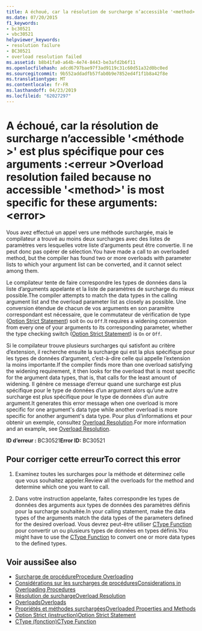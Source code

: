 ```yaml
---
title: A échoué, car la résolution de surcharge n’accessible '<method>' est plus spécifique pour ces arguments :<error>
ms.date: 07/20/2015
f1_keywords:
- bc30521
- vbc30521
helpviewer_keywords:
- resolution failure
- BC30521
- overload resolution failed
ms.assetid: b8b41fa0-a64b-4e74-8443-be3afd2b6f11
ms.openlocfilehash: adcd6797bae97f3ad9119c31c60d51a32d0bc0ed
ms.sourcegitcommit: 9b552addadfb57fab0b9e7852ed4f1f1b8a42f8e
ms.translationtype: MT
ms.contentlocale: fr-FR
ms.lasthandoff: 04/23/2019
ms.locfileid: "62027297"
---
```

# <a name="overload-resolution-failed-because-no-accessible-method-is-most-specific-for-these-argumentserror"></a><span data-ttu-id="eccbf-102">A échoué, car la résolution de surcharge n’accessible '\<méthode >' est plus spécifique pour ces arguments :\<erreur ></span><span class="sxs-lookup"><span data-stu-id="eccbf-102">Overload resolution failed because no accessible '\<method>' is most specific for these arguments:\<error></span></span>
<span data-ttu-id="eccbf-103">Vous avez effectué un appel vers une méthode surchargée, mais le compilateur a trouvé au moins deux surcharges avec des listes de paramètres vers lesquelles votre liste d’arguments peut être convertie. Il ne peut donc pas opérer de sélection.</span><span class="sxs-lookup"><span data-stu-id="eccbf-103">You have made a call to an overloaded method, but the compiler has found two or more overloads with parameter lists to which your argument list can be converted, and it cannot select among them.</span></span>  
  
 <span data-ttu-id="eccbf-104">Le compilateur tente de faire correspondre les types de données dans la liste d’arguments appelante et la liste de paramètres de surcharge du mieux possible.</span><span class="sxs-lookup"><span data-stu-id="eccbf-104">The compiler attempts to match the data types in the calling argument list and the overload parameter list as closely as possible.</span></span> <span data-ttu-id="eccbf-105">Une conversion étendue de chacun de vos arguments en son paramètre correspondant est nécessaire, que le commutateur de vérification de type ([Option Strict Statement](../../visual-basic/language-reference/statements/option-strict-statement.md)) soit `On` ou `Off`.</span><span class="sxs-lookup"><span data-stu-id="eccbf-105">It requires a widening conversion from every one of your arguments to its corresponding parameter, whether the type checking switch ([Option Strict Statement](../../visual-basic/language-reference/statements/option-strict-statement.md)) is `On` or `Off`.</span></span>  
  
 <span data-ttu-id="eccbf-106">Si le compilateur trouve plusieurs surcharges qui satisfont au critère d’extension, il recherche ensuite la surcharge qui est la plus spécifique pour les types de données d’argument, c’est-à-dire celle qui appelle l’extension la moins importante.</span><span class="sxs-lookup"><span data-stu-id="eccbf-106">If the compiler finds more than one overload satisfying the widening requirement, it then looks for the overload that is most specific for the argument data types, that is, that calls for the least amount of widening.</span></span> <span data-ttu-id="eccbf-107">Il génère ce message d’erreur quand une surcharge est plus spécifique pour le type de données d’un argument alors qu’une autre surcharge est plus spécifique pour le type de données d’un autre argument.</span><span class="sxs-lookup"><span data-stu-id="eccbf-107">It generates this error message when one overload is more specific for one argument's data type while another overload is more specific for another argument's data type.</span></span> <span data-ttu-id="eccbf-108">Pour plus d'informations et pour obtenir un exemple, consultez [Overload Resolution](../../visual-basic/programming-guide/language-features/procedures/overload-resolution.md).</span><span class="sxs-lookup"><span data-stu-id="eccbf-108">For more information and an example, see [Overload Resolution](../../visual-basic/programming-guide/language-features/procedures/overload-resolution.md).</span></span>  
  
 <span data-ttu-id="eccbf-109">**ID d’erreur :** BC30521</span><span class="sxs-lookup"><span data-stu-id="eccbf-109">**Error ID:** BC30521</span></span>  
  
## <a name="to-correct-this-error"></a><span data-ttu-id="eccbf-110">Pour corriger cette erreur</span><span class="sxs-lookup"><span data-stu-id="eccbf-110">To correct this error</span></span>  
  
1. <span data-ttu-id="eccbf-111">Examinez toutes les surcharges pour la méthode et déterminez celle que vous souhaitez appeler.</span><span class="sxs-lookup"><span data-stu-id="eccbf-111">Review all the overloads for the method and determine which one you want to call.</span></span>  
  
2. <span data-ttu-id="eccbf-112">Dans votre instruction appelante, faites correspondre les types de données des arguments aux types de données des paramètres définis pour la surcharge souhaitée.</span><span class="sxs-lookup"><span data-stu-id="eccbf-112">In your calling statement, make the data types of the arguments match the data types of the parameters defined for the desired overload.</span></span> <span data-ttu-id="eccbf-113">Vous devrez peut-être utiliser [CType Function](../../visual-basic/language-reference/functions/ctype-function.md) pour convertir un ou plusieurs types de données en types définis.</span><span class="sxs-lookup"><span data-stu-id="eccbf-113">You might have to use the [CType Function](../../visual-basic/language-reference/functions/ctype-function.md) to convert one or more data types to the defined types.</span></span>  
  
## <a name="see-also"></a><span data-ttu-id="eccbf-114">Voir aussi</span><span class="sxs-lookup"><span data-stu-id="eccbf-114">See also</span></span>

- [<span data-ttu-id="eccbf-115">Surcharge de procédure</span><span class="sxs-lookup"><span data-stu-id="eccbf-115">Procedure Overloading</span></span>](../../visual-basic/programming-guide/language-features/procedures/procedure-overloading.md)
- [<span data-ttu-id="eccbf-116">Considérations sur les surcharges de procédures</span><span class="sxs-lookup"><span data-stu-id="eccbf-116">Considerations in Overloading Procedures</span></span>](../../visual-basic/programming-guide/language-features/procedures/considerations-in-overloading-procedures.md)
- [<span data-ttu-id="eccbf-117">Résolution de surcharge</span><span class="sxs-lookup"><span data-stu-id="eccbf-117">Overload Resolution</span></span>](../../visual-basic/programming-guide/language-features/procedures/overload-resolution.md)
- [<span data-ttu-id="eccbf-118">Overloads</span><span class="sxs-lookup"><span data-stu-id="eccbf-118">Overloads</span></span>](../../visual-basic/language-reference/modifiers/overloads.md)
- [<span data-ttu-id="eccbf-119">Propriétés et méthodes surchargées</span><span class="sxs-lookup"><span data-stu-id="eccbf-119">Overloaded Properties and Methods</span></span>](../../visual-basic/programming-guide/language-features/objects-and-classes/overloaded-properties-and-methods.md)
- [<span data-ttu-id="eccbf-120">Option Strict (instruction)</span><span class="sxs-lookup"><span data-stu-id="eccbf-120">Option Strict Statement</span></span>](../../visual-basic/language-reference/statements/option-strict-statement.md)
- [<span data-ttu-id="eccbf-121">CType (fonction)</span><span class="sxs-lookup"><span data-stu-id="eccbf-121">CType Function</span></span>](../../visual-basic/language-reference/functions/ctype-function.md)

